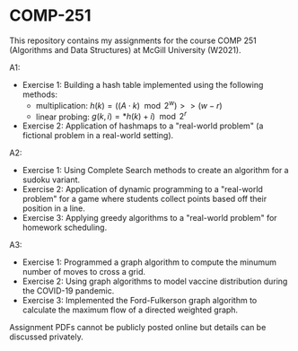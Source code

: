 # COMP-251

This repository contains my assignments for the course COMP 251 (Algorithms and Data Structures) at McGill University (W2021).

A1: 
- Exercise 1: Building a hash table implemented using the following methods:
  - multiplication: $h(k) = ( (A \cdot k) \mod 2^w) >> (w-r)$
  - linear probing: $g(k,i) = *h(k) + i) \mod 2^r$
- Exercise 2: Application of hashmaps to a "real-world problem" (a fictional problem in a real-world setting). 

A2:
- Exercise 1: Using Complete Search methods to create an algorithm for a sudoku variant. 
- Exercise 2: Application of dynamic programming to a "real-world problem" for a game where students collect points based off their position in a line. 
- Exercise 3: Applying greedy algorithms to a "real-world problem" for homework scheduling.

A3:
- Exercise 1: Programmed a graph algorithm to compute the minumum number of moves to cross a grid. 
- Exercise 2: Using graph algorithms to model vaccine distribution during the COVID-19 pandemic.
- Exercise 3: Implemented the Ford-Fulkerson graph algorithm to calculate the maximum flow of a directed weighted graph. 

Assignment PDFs cannot be publicly posted online but details can be discussed privately. 
